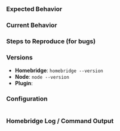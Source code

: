 <!-- Provide a general summary in the Title above -->

### Expected Behavior
<!-- If you're describing a bug, tell us what should happen -->
<!-- If you're suggesting a change/improvement, tell us how it should work -->

### Current Behavior
<!-- If describing a bug, tell us what happens instead of the expected behavior -->
<!-- If suggesting a change/improvement, explain the difference from current behavior -->

### Steps to Reproduce (for bugs)
<!-- Please add a series of steps to reproduce the problem. -->

### Versions
<!-- Please run commands and include versions below. -->
- **Homebridge**: `homebridge --version`
- **Node**:       `node --version`
- **Plugin**:         <!-- The version of this plugin you are using -->

### Configuration
<!-- If relevant, include the contents of your config.json file between the two ``` lines below.
  - Remove any sensitive information, passwords, etc.
  - If output is long:
    - Please extract only the relevant portions if possible
    - Consider creating a gist, etc
 -->
```json

```

### Homebridge Log / Command Output
<!-- Paste relevant output between the two ``` lines below
  - Remove any sensitive information, passwords, etc.
  - If output is long:
    - Please extract only the relevant portions if possible
    - Consider creating a gist, etc
  - However, please include the beginning of the log where the homebridge initialization happens if possible
-->
```

```
